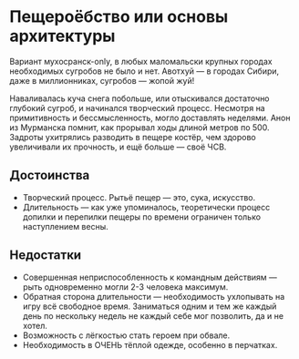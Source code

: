 # Пещероёбство или основы архитектуры

Вариант мухосранск-only, в любых маломальски крупных городах необходимых сугробов не было и нет. Авотхуй — в городах Сибири, даже в миллионниках, сугробов — жопой жуй!

Наваливалась куча снега побольше, или отыскивался достаточно глубокий сугроб, и начинался творческий процесс. Несмотря на примитивность и бессмысленность, могло доставлять неделями. Анон из Мурманска помнит, как прорывал ходы длиной метров по 500. Задроты ухитрялись разводить в пещере костёр, чем здорово увеличивали их прочность, и ещё больше — своё ЧСВ.

## Достоинства

* Творческий процесс. Рытьё пещер — это, сука, искусство.
* Длительность — как уже упоминалось, теоретически процесс допилки и перепилки пещеры по времени ограничен только наступлением весны.

## Недостатки

* Совершенная неприспособленность к командным действиям — рыть одновременно могли 2-3 человека максимум.
* Обратная сторона длительности — необходимость ухлопывать на игру всё свободное время. Заниматься одним и тем же каждый день по нескольку недель не каждый себе мог позволить, да и не хотел.
* Возможность с лёгкостью стать героем при обвале.
* Необходимость в ОЧЕНЬ тёплой одежде, особенно в перчатках.

